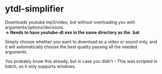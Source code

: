 # ytdl-simplifier
Downloads youtube mp3/video, but without overloading you with arguments/options/decisions.<br>
<b> -> Needs to have youtube-dl.exe in the same directory as the .bat</b>

Simply choose whether you want to download as a video or sound only, and it will automatically choose the best quality passing all the needed arguments.

You probably know this already, but in case you didn't - This was scripted in batch, so it only supports windows.
